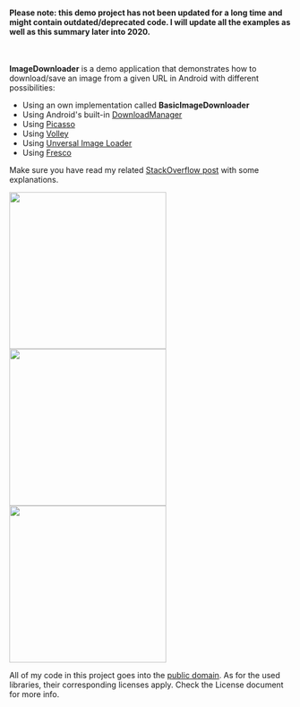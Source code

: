 <h4>Please note: this demo project has not been updated for a long time and might contain outdated/deprecated code. I will update all the examples as well as this summary later into 2020.</h4><br>


<b>ImageDownloader</b> is a demo application that demonstrates how to download/save an image from a given URL in Android with different possibilities:

<ul>
<li>Using an own implementation called <b>BasicImageDownloader</b></li>
<li>Using Android's built-in <a href="http://developer.android.com/reference/android/app/DownloadManager.html">DownloadManager</a></li>
<li>Using <a href="https://github.com/square/picasso">Picasso</a></li>
<li>Using <a href="http://developer.android.com/training/volley/index.html">Volley</a></li>
<li>Using <a href="https://github.com/nostra13/Android-Universal-Image-Loader">Unversal Image Loader</a></li>
<li>Using <a href="https://github.com/facebook/fresco">Fresco</a></li>
</ul>

Make sure you have read my related [StackOverflow post](http://stackoverflow.com/questions/15549421/how-to-download-and-save-an-image-in-android) with some explanations.

<img src="https://pp.vk.me/c627720/v627720837/35ad5/eOJzMnr7udk.jpg" width="280">
<img src="https://pp.vk.me/c627720/v627720837/35add/T8QzXtCPxh4.jpg" width="280">
<img src="https://pp.vk.me/c627720/v627720837/35ae5/_m73baNp3ig.jpg" width="280">

All of my code in this project goes into the [public domain](http://unlicense.org/). As for the used libraries, their corresponding licenses apply. Check the License document for more info.
